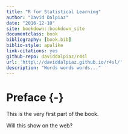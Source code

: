 ```yaml
--- 
title: "R for Statistical Learning"
author: "David Dalpiaz"
date: "2016-12-10"
site: bookdown::bookdown_site
documentclass: book
bibliography: [book.bib]
biblio-style: apalike
link-citations: yes
github-repo: daviddalpiaz/r4sl
url: 'http\://daviddalpiaz.github.io/r4sl/'
description: "Words words words..."
---
```


# Preface {-}

This is the very first part of the book.

Will this show on the web?
